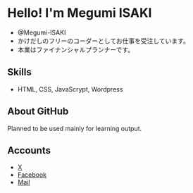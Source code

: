 # Hello! I'm Megumi ISAKI
- @Megumi-ISAKI
- かけだしのフリーのコーダーとしてお仕事を受注しています。
- 本業はファイナンシャルプランナーです。

## Skills
- HTML, CSS, JavaScrypt, Wordpress

## About GitHub
Planned to be used mainly for learning output.

## Accounts
- [X](https://x.com/oubai1108)
- [Facebook](https://www.facebook.com/megumi.isaki.2025)
- [Mail](mailto:megumi.isaki@gmail.com)


<!---
Megumi-ISAKI/Megumi-ISAKI is a ✨ special ✨ repository because its `README.md` (this file) appears on your GitHub profile.
You can click the Preview link to take a look at your changes.
--->
